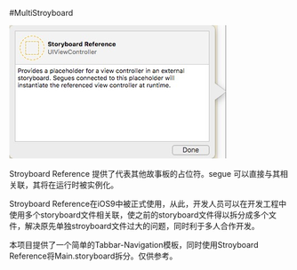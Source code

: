 #MultiStroyboard

![Stroyboard Reference Xcode截图](https://raw.githubusercontent.com/NonMacAliyun/MultiStroyboard/develop/Picrtures/Storyboard_Reference_Explain_Capture.png)

Stroyboard Reference 提供了代表其他故事板的占位符。segue 可以直接与其相关联，其将在运行时被实例化。

Stroyboard Reference在iOS9中被正式使用，从此，开发人员可以在开发工程中使用多个storyboard文件相关联，使之前的storyboard文件得以拆分成多个文件，解决原先单独stroyboard文件过大的问题，同时利于多人合作开发。

本项目提供了一个简单的Tabbar-Navigation模板，同时使用Stroyboard Reference将Main.storyboard拆分。仅供参考。

